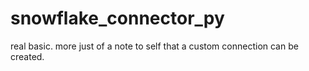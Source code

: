 # snowflake_connector_py
real basic. more just of a note to self that a custom connection can be created.
